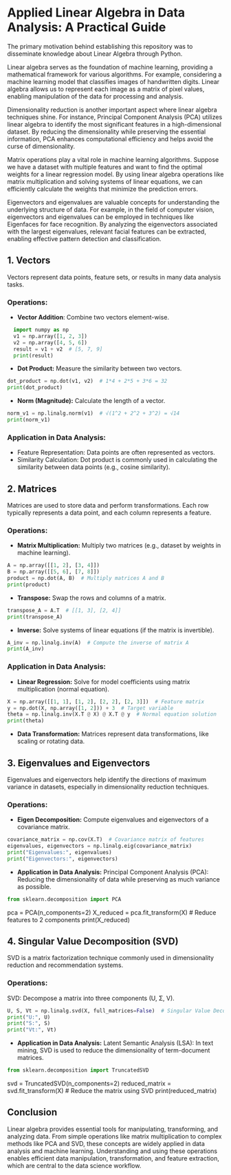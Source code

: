 # Applied Linear Algebra in Data Analysis: A Practical Guide

The primary motivation behind establishing this repository was to disseminate knowledge about Linear Algebra through Python.

Linear algebra serves as the foundation of machine learning, providing a mathematical framework for various algorithms. For example, considering a machine learning model that classifies images of handwritten digits. Linear algebra allows us to represent each image as a matrix of pixel values, enabling manipulation of the data for processing and analysis.

Dimensionality reduction is another important aspect where linear algebra techniques shine. For instance, Principal Component Analysis (PCA) utilizes linear algebra to identify the most significant features in a high-dimensional dataset. By reducing the dimensionality while preserving the essential information, PCA enhances computational efficiency and helps avoid the curse of dimensionality.

Matrix operations play a vital role in machine learning algorithms. Suppose we have a dataset with multiple features and want to find the optimal weights for a linear regression model. By using linear algebra operations like matrix multiplication and solving systems of linear equations, we can efficiently calculate the weights that minimize the prediction errors.

Eigenvectors and eigenvalues are valuable concepts for understanding the underlying structure of data. For example, in the field of computer vision, eigenvectors and eigenvalues can be employed in techniques like Eigenfaces for face recognition. By analyzing the eigenvectors associated with the largest eigenvalues, relevant facial features can be extracted, enabling effective pattern detection and classification.

## 1. **Vectors**
Vectors represent data points, feature sets, or results in many data analysis tasks.

### Operations:
- **Vector Addition**: Combine two vectors element-wise.

```python
  import numpy as np
  v1 = np.array([1, 2, 3])
  v2 = np.array([4, 5, 6])
  result = v1 + v2  # [5, 7, 9]
  print(result)
```

- **Dot Product:** Measure the similarity between two vectors.
```python
dot_product = np.dot(v1, v2)  # 1*4 + 2*5 + 3*6 = 32
print(dot_product)
```
- **Norm (Magnitude):** Calculate the length of a vector.
```python
norm_v1 = np.linalg.norm(v1)  # √(1^2 + 2^2 + 3^2) = √14
print(norm_v1)
```
### Application in Data Analysis:
- Feature Representation: Data points are often represented as vectors.
- Similarity Calculation: Dot product is commonly used in calculating the similarity between data points (e.g., cosine similarity).

## 2. Matrices
Matrices are used to store data and perform transformations. Each row typically represents a data point, and each column represents a feature.

### Operations:
- **Matrix Multiplication:** Multiply two matrices (e.g., dataset by weights in machine learning).

```python
A = np.array([[1, 2], [3, 4]])
B = np.array([[5, 6], [7, 8]])
product = np.dot(A, B)  # Multiply matrices A and B
print(product)
```
- **Transpose:** Swap the rows and columns of a matrix.

```python
transpose_A = A.T  # [[1, 3], [2, 4]]
print(transpose_A)
```
- **Inverse:** Solve systems of linear equations (if the matrix is invertible).

```python
A_inv = np.linalg.inv(A)  # Compute the inverse of matrix A
print(A_inv)
```
### Application in Data Analysis:
- **Linear Regression:** Solve for model coefficients using matrix multiplication (normal equation).

```python
X = np.array([[1, 1], [1, 2], [2, 2], [2, 3]])  # Feature matrix
y = np.dot(X, np.array([1, 2])) + 3  # Target variable
theta = np.linalg.inv(X.T @ X) @ X.T @ y  # Normal equation solution
print(theta)
```
- **Data Transformation:** Matrices represent data transformations, like scaling or rotating data.

## 3. Eigenvalues and Eigenvectors
Eigenvalues and eigenvectors help identify the directions of maximum variance in datasets, especially in dimensionality reduction techniques.

### Operations:
- **Eigen Decomposition:** Compute eigenvalues and eigenvectors of a covariance matrix.
```python
covariance_matrix = np.cov(X.T)  # Covariance matrix of features
eigenvalues, eigenvectors = np.linalg.eig(covariance_matrix)
print("Eigenvalues:", eigenvalues)
print("Eigenvectors:", eigenvectors)
```
- **Application in Data Analysis:**
Principal Component Analysis (PCA): Reducing the dimensionality of data while preserving as much variance as possible.
```python
from sklearn.decomposition import PCA
```

pca = PCA(n_components=2)
X_reduced = pca.fit_transform(X)  # Reduce features to 2 components
print(X_reduced)

## 4. Singular Value Decomposition (SVD)
SVD is a matrix factorization technique commonly used in dimensionality reduction and recommendation systems.

### Operations:
SVD: Decompose a matrix into three components (U, Σ, V).
```python
U, S, Vt = np.linalg.svd(X, full_matrices=False)  # Singular Value Decomposition
print("U:", U)
print("S:", S)
print("Vt:", Vt)
```
- **Application in Data Analysis:**
Latent Semantic Analysis (LSA): In text mining, SVD is used to reduce the dimensionality of term-document matrices.
```python
from sklearn.decomposition import TruncatedSVD
```

svd = TruncatedSVD(n_components=2)
reduced_matrix = svd.fit_transform(X)  # Reduce the matrix using SVD
print(reduced_matrix)


## Conclusion
Linear algebra provides essential tools for manipulating, transforming, and analyzing data. From simple operations like matrix multiplication to complex methods like PCA and SVD, these concepts are widely applied in data analysis and machine learning. Understanding and using these operations enables efficient data manipulation, transformation, and feature extraction, which are central to the data science workflow.
